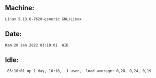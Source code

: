 ## Machine:
```
Linux 5.13.0-7620-generic GNU/Linux
```
## Date:
```
Kam 20 Jan 2022 03:10:01  WIB
```
## Idle:
```
 03:10:01 up 1 day, 18:18,  1 user,  load average: 0,28, 0,24, 0,19
```
